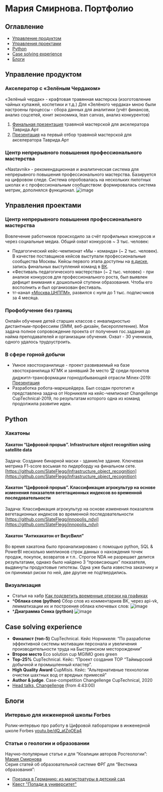 # Мария Смирнова. Портфолио

## Оглавление
* [Управление продуктом](#управление-продуктом)
* [Управления проектами](#управления-проектами)
* [Python](#python)
* [Case solving experience](#case-solving-experience)
* [Блоги](#блоги)



## Управление продуктом
### Акселератор с «Зелёным Чердаком»
«Зелёный чердак» - крафтовая травянная мастерска (изоготовление чайных купажей, коспетики и т.д.) Для «Зелёного чердака» мною были настроены процессы - сбора данных для аналитики (учёт финансов, анализ соцсетей, юнит экономика, lean canvas, анализ конкурентов)
1) [Финальная презентация](https://disk.yandex.ru/i/NxDnj9pZOEaV1w) травяной мастерской для акселератора Таврида.Арт 
2) [Презентация](https://disk.yandex.ru/i/AmVpJ1D1eZ_IGQ) на первый отбор травяной мастерской для акселератора Таврида.Арт

### Центр непрерывного повышения профессионального мастерства
«Nastavnik» - рекомендационная и аналитическая система для непрерывного повышения профессионального мастерства. Базируется на цифровом следе. Система опробовалась на нескольких пилотных школах и с профессиональным сообществом: формировалась система метрик, дополнялся функционал.
![image](https://github.com/user-attachments/assets/a02ba809-c0dc-4a33-ac1b-90c7225f74c7)


## Управления проектами
### Центр непрерывного повышения профессионального мастерства
Вовлечение работников происходило за счёт профильных конкурсов и через социальные медиа.
Общий охват конкурсов ~ 3 тыс. человек:
- Педагогический кейс-чемпионат «Мы - команда» (~ 2 тыс. человек). В качестве поставщиков кейсов выступали профессиональные сообщества Москвы. Кейсы первого этапа доступны на [я.диске](https://disk.yandex.ru/d/X42_mgUvrNUpBw), запись финальных выступлений команд в [ВК](https://vk.com/video-210962420_456239614). 
- «Фестиваль педагогического мастерства» (~ 2 тыс. человек) - при анализе конкурсов для профессионального роста, был выявлен дефицит внимания к дошкольной ступени образования. Чтобы его восполнить и был организован фестиваль. 
- тг-канал [«Москва.ЦНППМ»](https://t.me/mos_cnppm/196), развился с нуля до 1 тыс. подписчиков за 4 месяца.
### Профобучение без границ
Онлайн обучение детей старших классов с инвалидностью дистантным-профессиям (SMM, веб-дизайн, бисероплетение).
Моя задача полное сопровождение проекта от получения гос.задания до найма преподавателей и организации обучения.
Охват - 30 учеников, одного удалось трудоустроить.

### В сфере горной добычи
* Умное хвостохранилище - проект развиваемый на базе хвостохранилища КГМК и занявший 3е место 🏆 среди проектов диджитл-трансформации горнодобывающей отрасли Minex-2019: [Презентация](https://disk.yandex.ru/i/Jm8j6mEsaHiKVQ)
* Разработка робота-маркшейдера. Был создан прототип и представлена задача от Норникеля на кейс-чемпионат  Changellenge CupTechnical-2019, по результатам которого одна из команд продолжила развитие идеи.


## Python
### Хакатоны
#### Хакатон “Цифровой прорыв”. Infrastructure object recognition using satellite data

Задача: Создание бинарной маски - здание/не здание. Ключевая метрика F1-score восьмая по лидерборду на финальном сете. [](https://github.com/SlateFlegg/Infrastructure_object_recognition/tree/main)[https://github.com/SlateFlegg/Infrastructure_object_recognition](https://github.com/SlateFlegg/Infrastructure_object_recognition)

#### Хакатон “Цифровой прорыв”. Классификация агрокультур на основе изменения показателя вегетационных индексов во временной последовательности 
Задача: Классификация агрокультур на основе изменения показателя вегетационных индексов во временной последовательности [https://github.com/SlateFlegg/innopolis_ndvi](https://github.com/SlateFlegg/innopolis_ndvi)

#### Хакатон “Антихакатон от ВкусВилл”
Во время хакатона было проанализировано с помощью python, SQL & PowerBI несколько миллионов строк данных о нахождения точек продаж, покупок, возвратов и т.п.. 
Строгое NDA не разрешает делится результатами, однако было найдено 3 “провисающих” показателя, выдвинуты продуктовые гипотезы. Одна уже была известна заказчику и он принимал риски по ней, две другие не подтвердились.
### Визуализация
* Статья на хабр  [Как подсветить временные отрезки на графиках](https://habr.com/ru/post/710530/)
* ***Облака слов (python)** Сбор слов из комментариев ВК, через api-vk, лемматизации их и построения облака ключевых слов:
![image](https://github.com/user-attachments/assets/48ff811b-9e96-4ec4-b0d8-3c340751e7ba)
* ***Диаграмма Сенка (python)**
![image](https://github.com/user-attachments/assets/bf87a333-4f27-45a1-980d-a4443b399c2a)

## Case solving experience
* **Финалист (топ-5)** CupTechnical. Кейс Норникеля: “По разработке эффективной системы мотивации персонала и увеличения производительности труда на Быстринском месторождении”
* **Второе место** Eco solution cup MGIMO goes green
*  **Top-25%** CupTechnical. Кейс: “Проект создания ТОР “Таймырский добычной и промышленный кластер”.
* **High Quality Award** СupMisis. Кейс: “Альтернативные технологии очистки шахтных вод от вредных примесей”
* **Author & judge**. Case-competition Changellenge CupTechnical, 2020
*  [Head talks, Changellenge](https://vk.com/video-25758_456239357) (from 4:43:00)

## Блоги
### Интервью для инженерной школы Forbes
Ролик-интервью про работу в Цифровой лаборатории в инженерной школе Forbes [youtu.be/dQ_atZqOEa4](http://youtu.be/dQ_atZqOEa4)
### Статьи о геологии и образовании
Научно-популярные статье и для “Коалиции авторов Росгеологии”: 
[Мария Смирнова](https://blog.rusgeology.ru/authors/mariya-smirnova)   
Серия статей об образовательной системе ФРГ для “Вестника образования”:
* [Поездка в Германию: из магистратуры в детский сад](https://vogazeta.ru/articles/2018/11/16/international/5229-poezdka_v_germaniyu_iz_magistratury_v_detskiy_sad_chast_1)
* [Квест "Попади в университет"](https://vogazeta.ru/articles/2018/11/21/international/5274-kvest_popadi_v_universitet_obrazovatelnoe_puteshestvie_po_germanii_chast_2)

